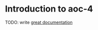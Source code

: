 # Introduction to aoc-4

TODO: write [great documentation](http://jacobian.org/writing/what-to-write/)
